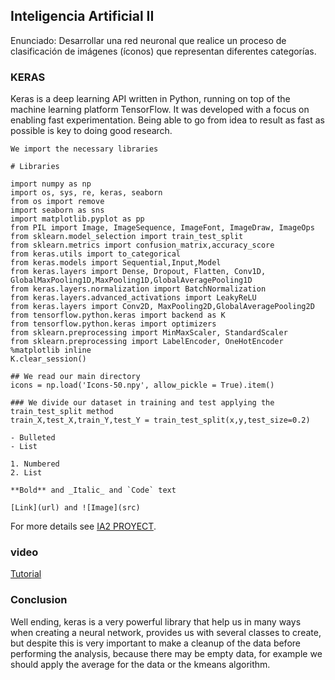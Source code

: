 ## Inteligencia Artificial II

Enunciado:
Desarrollar una red neuronal que realice un proceso de clasificación de imágenes (íconos) que representan diferentes categorías.

### KERAS
Keras is a deep learning API written in Python, running on top of the machine learning platform TensorFlow. It was developed with a focus on enabling fast experimentation. Being able to go from idea to result as fast as possible is key to doing good research.


```KERAS
We import the necessary libraries

# Libraries

import numpy as np
import os, sys, re, keras, seaborn
from os import remove
import seaborn as sns
import matplotlib.pyplot as pp
from PIL import Image, ImageSequence, ImageFont, ImageDraw, ImageOps
from sklearn.model_selection import train_test_split
from sklearn.metrics import confusion_matrix,accuracy_score
from keras.utils import to_categorical
from keras.models import Sequential,Input,Model
from keras.layers import Dense, Dropout, Flatten, Conv1D, GlobalMaxPooling1D,MaxPooling1D,GlobalAveragePooling1D
from keras.layers.normalization import BatchNormalization
from keras.layers.advanced_activations import LeakyReLU
from keras.layers import Conv2D, MaxPooling2D,GlobalAveragePooling2D
from tensorflow.python.keras import backend as K
from tensorflow.python.keras import optimizers
from sklearn.preprocessing import MinMaxScaler, StandardScaler
from sklearn.preprocessing import LabelEncoder, OneHotEncoder
%matplotlib inline
K.clear_session()

## We read our main directory
icons = np.load('Icons-50.npy', allow_pickle = True).item()

### We divide our dataset in training and test applying the train_test_split method
train_X,test_X,train_Y,test_Y = train_test_split(x,y,test_size=0.2)

- Bulleted
- List

1. Numbered
2. List

**Bold** and _Italic_ and `Code` text

[Link](url) and ![Image](src)
```

For more details see [IA2 PROYECT](https://github.com/braulio1996/IA2WEB).

### video

[Tutorial](https://www.youtube.com/watch?v=f3S5oCCYto8)

### Conclusion
Well ending, keras is a very powerful library that help us in many ways when creating a neural network, provides us with several classes to create, but despite this is very important to make a cleanup of the data before performing the analysis, because there may be empty data, for example we should apply the average for the data or the kmeans algorithm.
